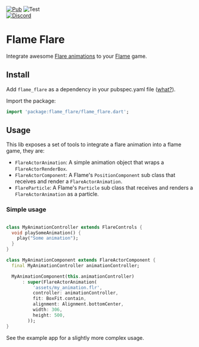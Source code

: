 [![Pub](https://img.shields.io/pub/v/flame_flare.svg?style=popout)](https://pub.dartlang.org/packages/flame_flare)
![Test](https://github.com/flame-engine/flame_flare/workflows/Test/badge.svg?branch=master&event=push)  
[![Discord](https://img.shields.io/discord/509714518008528896.svg)](https://discord.gg/pxrBmy4)

# Flame Flare

Integrate awesome [Flare animations](https://rive.app/explore/popular/trending/all) to your [Flame](https://flame-engine.org/) game.



## Install

Add `flame_flare` as a dependency in your pubspec.yaml file ([what?](https://flutter.io/using-packages/)).

Import the package:
```dart
import 'package:flame_flare/flame_flare.dart';
```

## Usage

This lib exposes a set of tools to integrate a flare animation into a flame game, they are:

- `FlareActorAnimation`: A simple animation object that wraps a `FlareActorRenderBox`.
- `FlareActorComponent`: A Flame's `PositionComponent`  sub class that receives and render a `FlareActorAnimation`.
- `FlareParticle`: A Flame's `Particle`  sub class that receives and renders a `FlareActorAnimation` as a particle.

### Simple usage

```dart

class MyAnimationController extends FlareControls {
  void playSomeAnimation() {
    play("Some animation");
  }
}

class MyAnimationComponent extends FlareActorComponent {
  final MyAnimationController animationController;

  MyAnimationComponent(this.animationController)
      : super(FlareActorAnimation(
          'assets/my_animation.flr',
          controller: animationController,
          fit: BoxFit.contain,
          alignment: Alignment.bottomCenter,
          width: 306,
          height: 500,
        ));
}
```

See the example app for a slightly more complex usage.